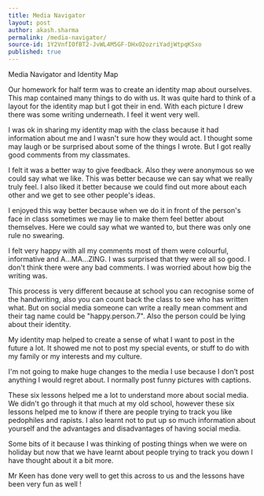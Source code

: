 ```yaml
---
title: Media Navigator
layout: post
author: akash.sharma
permalink: /media-navigator/
source-id: 1Y2VnfIOfBT2-JvWL4M5GF-DHxO2ozriYadjWtpqKSxo
published: true
---
```

Media Navigator and Identity Map

Our homework for half term was to create an identity map about ourselves. This map contained many things to do with us. It was quite hard to think of a layout for the identity map but I got their in end. With each picture I drew there was some writing underneath. I feel it went very well.

I was ok in sharing my identity map with the class because it had information about me and I wasn't sure how they would act. I thought some may laugh or be surprised about some of the things I wrote. But I got really good comments from my classmates.

I felt it was a better way to give feedback. Also they were anonymous so we could say what we like. This was better because we can say what we really truly feel. I also liked it better because we could find out more about each other and we get to see other people's ideas.  

I enjoyed this way better because when we do it in front of the person's face in class sometimes we may lie to make them feel better about themselves. Here we could say what we wanted to, but there was only one rule no swearing.

I felt very happy with all my comments most of them were colourful, informative and A...MA...ZING. I was surprised that they were all so good. I don't think there were any bad comments. I was worried about how big the writing was.

This process is very different because at school you can recognise some of the handwriting, also you can count back the class to see who has written what. But on social media someone can write a really mean comment and their tag name could be "happy.person.7". Also the person could be lying about their identity.

My identity map helped to create a sense of what I want to post in the future a lot. It showed me not to post my special events, or stuff to do with my family or my interests and my culture.

I'm not going to make huge changes to the media I use because I don’t post anything I would regret about. I normally post funny pictures with captions.

These six lessons helped me a lot to understand more about social media. We didn't go through it that much at my old school, however these six lessons helped me to know if there are people trying to track you like pedophiles and rapists. I also learnt not to put up so much information about yourself and the advantages and disadvantages of having social media.

Some bits of it because I was thinking of posting things when we were on holiday but now that we have learnt about people trying to track you down I have thought about it a bit more.

Mr Keen has done very well to get this across to us and the lessons have been very fun as well !

